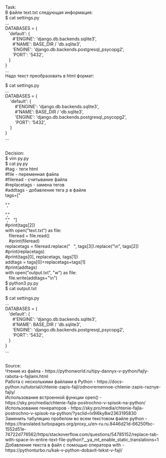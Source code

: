 <p>Task:<br>В файле text.txt следующая информация:<br>$ cat settings.py<br>...<br>DATABASES = {<br>&nbsp;&nbsp;&nbsp;'default': {<br>&nbsp;&nbsp;&nbsp;&nbsp;&nbsp;&nbsp;#'ENGINE': 'django.db.backends.sqlite3',<br>&nbsp;&nbsp;&nbsp;&nbsp;&nbsp;&nbsp;#'NAME': BASE_DIR / 'db.sqlite3',<br>&nbsp;&nbsp;&nbsp;&nbsp;&nbsp;&nbsp;'ENGINE': 'django.db.backends.postgresql_psycopg2',<br>&nbsp;&nbsp;&nbsp;&nbsp;&nbsp;&nbsp;'PORT': '5432',<br>&nbsp;&nbsp;&nbsp;}<br>}<br>...<br>Надо текст преобразовать в html формат:<br><p>$ cat settings.py<br>...<br>DATABASES = {<br>&nbsp;&nbsp;&nbsp; 'default': {<br>&nbsp;&nbsp;&nbsp;&nbsp;&nbsp;&nbsp;&nbsp; #'ENGINE': 'django.db.backends.sqlite3',<br>&nbsp;&nbsp;&nbsp;&nbsp;&nbsp;&nbsp;&nbsp; #'NAME': BASE_DIR / 'db.sqlite3',<br>&nbsp;&nbsp;&nbsp;&nbsp;&nbsp;&nbsp;&nbsp; 'ENGINE': 'django.db.backends.postgresql_psycopg2',<br>&nbsp;&nbsp;&nbsp;&nbsp;&nbsp;&nbsp;&nbsp; 'PORT': '5432',<br>&nbsp;&nbsp;&nbsp; }<br>}<br>...</p><br>Decision:<br>$ vim py.py<br>$ cat py.py<br>#tag - теги html<br>#file - переменная файла<br>#fileread - считывание файла<br>#replacetags - замена тегов<br>#addtags - добавление тега p в файле<br>tags=["<p>","</p>","<br>","&nbsp;&nbsp;&nbsp;"]<br>#print(tags[2])<br>with open("text.txt") as file:<br>&nbsp;&nbsp;&nbsp;fileread = file.read()<br>&nbsp;&nbsp;&nbsp;#print(fileread)<br>replacetags = fileread.replace("&nbsp;&nbsp;&nbsp;", tags[3]).replace("\n", tags[2])<br>#print(replacetags)<br>#print(tags[0], replacetags, tags[1])<br>addtags = tags[0]+replacetags+tags[1]<br>#print(addtags)<br>with open("output.txt", "w") as file:<br>&nbsp;&nbsp;&nbsp;file.write(addtags+"\n")<br>$ python3 py.py<br>$ cat output.txt<br><p>$ cat settings.py<br>...<br>DATABASES = {<br>&nbsp;&nbsp;&nbsp;'default': {<br>&nbsp;&nbsp;&nbsp;&nbsp;&nbsp;&nbsp;#'ENGINE': 'django.db.backends.sqlite3',<br>&nbsp;&nbsp;&nbsp;&nbsp;&nbsp;&nbsp;#'NAME': BASE_DIR / 'db.sqlite3',<br>&nbsp;&nbsp;&nbsp;&nbsp;&nbsp;&nbsp;'ENGINE': 'django.db.backends.postgresql_psycopg2',<br>&nbsp;&nbsp;&nbsp;&nbsp;&nbsp;&nbsp;'PORT': '5432',<br>&nbsp;&nbsp;&nbsp;}<br>}<br>...<br></p><br>Source:<br>Чтение из файла - https://pythonworld.ru/tipy-dannyx-v-python/fajly-rabota-s-fajlami.html<br>Работа с несколькими файлами в Python - https://docs-python.ru/tutorial/chtenie-zapis-fajl/odnovremennoe-chtenie-zapis-raznye-fajly/<br>Использование встроенной функции open() - https://sky.pro/media/chtenie-fajla-postrochno-v-spisok-na-python/<br>Использование генераторов - https://sky.pro/media/chtenie-fajla-postrochno-v-spisok-na-python/?ysclid=lv9i6ky8w2363195830<br>Заменить табуляцию пробелом во всем текстовом файле python - https://translated.turbopages.org/proxy_u/en-ru.ru.8446d21d-66250fbc-1552d51e-74722d776562/https/stackoverflow.com/questions/54785152/replace-tab-with-space-in-entire-text-file-python?__ya_mt_enable_static_translations=1<br>Добавление текста в файл с помощью оператора with - https://pythonturbo.ru/kak-v-python-dobavit-tekst-v-fajl/<br></p>
